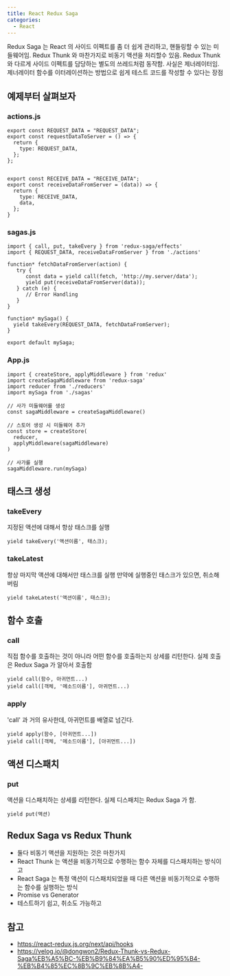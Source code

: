 ```yaml
---
title: React Redux Saga
categories: 
  - React
---
```


Redux Saga 는 React 의 사이드 이펙트를 좀 더 쉽게 관리하고, 핸들링할 수 있는 미들웨어임.
Redux Thunk 와 마찬가지로 비동기 액션을 처리할수 있음.
Redux Thunk 와 다르게 사이드 이펙트를 담당하는 별도의 쓰레드처럼 동작함. 사실은 제너레이터임.
제너레이터 함수를 이터레이션하는 방법으로 쉽게 테스트 코드를 작성할 수 있다는 장점

예제부터 살펴보자
---
### actions.js
```
export const REQUEST_DATA = "REQUEST_DATA";
export const requestDataToServer = () => {
  return {
    type: REQUEST_DATA,
  };
};


export const RECEIVE_DATA = "RECEIVE_DATA";
export const receiveDataFromServer = (data)) => {
  return {
    type: RECEIVE_DATA,
    data,
  };
}
```

### sagas.js
```
import { call, put, takeEvery } from 'redux-saga/effects'
import { REQUEST_DATA, receiveDataFromServer } from './actions'

function* fetchDataFromServer(action) {
   try {
      const data = yield call(fetch, 'http://my.server/data');
      yield put(receiveDataFromServer(data));
   } catch (e) {
      // Error Handling
   }
}

function* mySaga() {
  yield takeEvery(REQUEST_DATA, fetchDataFromServer);
}

export default mySaga;
```

### App.js
```
import { createStore, applyMiddleware } from 'redux'
import createSagaMiddleware from 'redux-saga'
import reducer from './reducers'
import mySaga from './sagas'

// 사가 미들웨어를 생성
const sagaMiddleware = createSagaMiddleware()

// 스토어 생성 시 미들웨어 추가
const store = createStore(
  reducer,
  applyMiddleware(sagaMiddleware)
)

// 사가를 실행
sagaMiddleware.run(mySaga)
```

태스크 생성
---

### takeEvery
지정된 액션에 대해서 항상 태스크를 실행
```
yield takeEvery('액션이름', 태스크);
```

### takeLatest
항상 마지막 액션에 대해서만 태스크를 실행
만약에 실행중인 태스크가 있으면, 취소해버림
```
yield takeLatest('액션이름', 태스크);
```

함수 호출
---
### call
직접 함수를 호출하는 것이 아니라 어떤 함수를 호출하는지 상세를 리턴한다.
실제 호출은 Redux Saga 가 알아서 호출함
```
yield call(함수, 아귀먼트...)
yield call([객체, '메소드이름'], 아귀먼트...)
```

### apply
'call' 과 거의 유사한데, 아귀먼트를 배열로 넘긴다.
```
yield apply(함수, [아귀먼트...])
yield call([객체, '메소드이름'], [아귀먼트...])
```

액션 디스패치
---
### put
액션을 디스패치하는 상세를 리턴한다.
실제 디스패치는 Redux Saga 가 함.
```
yield put(액션)
```

Redux Saga vs Redux Thunk
---
* 둘다 비동기 액션을 지원하는 것은 마찬가지
* React Thunk 는 액션을 비동기적으로 수행하는 함수 자체를 디스패치하는 방식이고
* React Saga 는 특정 액션이 디스패치되었을 때 다른 액션을 비동기적으로 수행하는 함수를 실행하는 방식
* Promise vs Generator
* 테스트하기 쉽고, 취소도 가능하고


참고
---
* <https://react-redux.js.org/next/api/hooks>
* <https://velog.io/@dongwon2/Redux-Thunk-vs-Redux-Saga%EB%A5%BC-%EB%B9%84%EA%B5%90%ED%95%B4-%EB%B4%85%EC%8B%9C%EB%8B%A4->